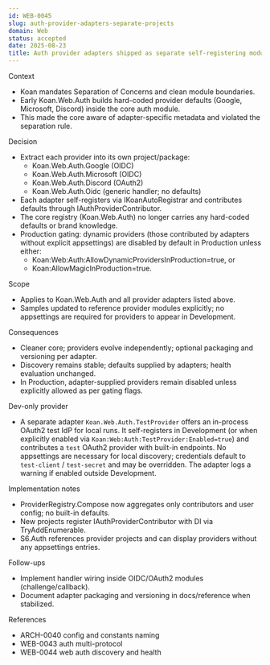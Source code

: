 ```yaml
---
id: WEB-0045
slug: auth-provider-adapters-separate-projects
domain: Web
status: accepted
date: 2025-08-23
title: Auth provider adapters shipped as separate self-registering modules
---
```


Context

- Koan mandates Separation of Concerns and clean module boundaries.
- Early Koan.Web.Auth builds hard-coded provider defaults (Google, Microsoft, Discord) inside the core auth module.
- This made the core aware of adapter-specific metadata and violated the separation rule.

Decision

- Extract each provider into its own project/package:
  - Koan.Web.Auth.Google (OIDC)
  - Koan.Web.Auth.Microsoft (OIDC)
  - Koan.Web.Auth.Discord (OAuth2)
  - Koan.Web.Auth.Oidc (generic handler; no defaults)
- Each adapter self-registers via IKoanAutoRegistrar and contributes defaults through IAuthProviderContributor.
- The core registry (Koan.Web.Auth) no longer carries any hard-coded defaults or brand knowledge.
- Production gating: dynamic providers (those contributed by adapters without explicit appsettings) are disabled by default in Production unless either:
  - Koan:Web:Auth:AllowDynamicProvidersInProduction=true, or
  - Koan:AllowMagicInProduction=true.

Scope

- Applies to Koan.Web.Auth and all provider adapters listed above.
- Samples updated to reference provider modules explicitly; no appsettings are required for providers to appear in Development.

Consequences

- Cleaner core; providers evolve independently; optional packaging and versioning per adapter.
- Discovery remains stable; defaults supplied by adapters; health evaluation unchanged.
- In Production, adapter-supplied providers remain disabled unless explicitly allowed as per gating flags.

Dev-only provider

- A separate adapter `Koan.Web.Auth.TestProvider` offers an in-process OAuth2 test IdP for local runs. It self-registers in Development (or when explicitly enabled via `Koan:Web:Auth:TestProvider:Enabled=true`) and contributes a `test` OAuth2 provider with built-in endpoints. No appsettings are necessary for local discovery; credentials default to `test-client` / `test-secret` and may be overridden. The adapter logs a warning if enabled outside Development.

Implementation notes

- ProviderRegistry.Compose now aggregates only contributors and user config; no built-in defaults.
- New projects register IAuthProviderContributor with DI via TryAddEnumerable.
- S6.Auth references provider projects and can display providers without any appsettings entries.

Follow-ups

- Implement handler wiring inside OIDC/OAuth2 modules (challenge/callback).
- Document adapter packaging and versioning in docs/reference when stabilized.

References

- ARCH-0040 config and constants naming
- WEB-0043 auth multi-protocol
- WEB-0044 web auth discovery and health
